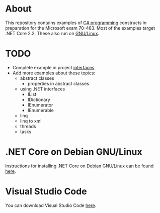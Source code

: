 # About
This repository contains examples of [C# programming](https://docs.microsoft.com/en-us/dotnet/csharp/programming-guide/) constructs in preparation for the Microsoft exam 70-483.
Most of the examples target .NET Core 2.2. These also run on [GNU/Linux](https://www.gnu.org/gnu/linux-and-gnu.en.html).

# TODO
- Complete example in project [interfaces](https://github.com/aschutgh/ProgrammingExamplesForExamMS70483/tree/master/Interfaces).
- Add more examples about these topics:
	- abstract classes
		- properties in abstract classes
	- using .NET interfaces
		- IList
		- IDictionary
		- IEnumerator
		- IEnumerable
	- linq
	- linq to xml
	- threads
	- tasks

# .NET Core on Debian GNU/Linux
Instructions for installing .NET Core on [Debian](https://www.debian.org/) GNU/Linux can be found [here](https://dotnet.microsoft.com/download/linux-package-manager/debian9/sdk-current).

# Visual Studio Code
You can download Visual Studio Code [here](https://code.visualstudio.com/).